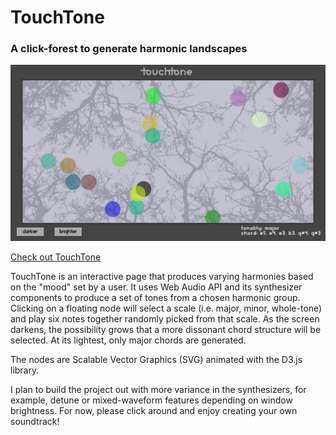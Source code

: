# TouchTone
### A click-forest to generate harmonic landscapes

![screenshot of project page](images/touchtone_screenshot.png)

[Check out TouchTone](http://davespivey.github.io/projects/touchtone/touchtone.html)

TouchTone is an interactive page that produces varying harmonies based on the "mood" set by a user. It uses Web Audio API and its synthesizer components to produce a set of tones from a chosen harmonic group. Clicking on a floating node will select a scale (i.e. major, minor, whole-tone) and play six notes together randomly picked from that scale. As the screen darkens, the possibility grows that a more dissonant chord structure will be selected. At its lightest, only major chords are generated.

The nodes are Scalable Vector Graphics (SVG) animated with the D3.js library.

I plan to build the project out with more variance in the synthesizers, for example, detune or mixed-waveform features depending on window brightness. For now, please click around and enjoy creating your own soundtrack!